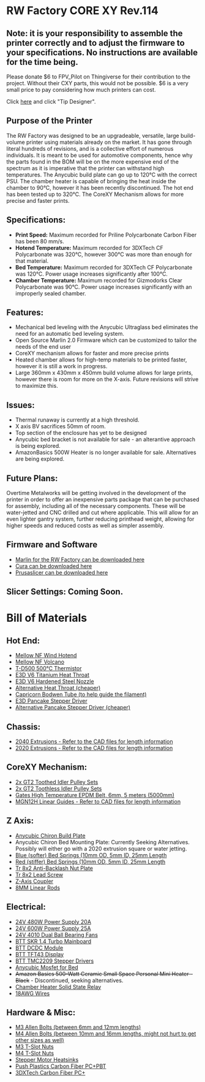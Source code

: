 # RW Factory CORE XY Rev.114

## **Note: it is your responsibility to assemble the printer correctly and to adjust the firmware to your specifications. No instructions are available for the time being.**

Please donate $6 to FPV_Pilot on Thingiverse for their contribution to the project. 
Without their CXY parts, this would not be possible. $6 is a very small price to pay considering how much printers can cost.

Click [here](https://www.thingiverse.com/fpv_pilot/designs) and click "Tip Designer".

## Purpose of the Printer
The RW Factory was designed to be an upgradeable, versatile, large build-volume printer using materials already on the market. It has gone through literal hundreds of revisions, and is a collective effort of numerous individuals. It is meant to be used for automotive components, hence why the parts found in the BOM will be on the more expensive end of the spectrum as it is imperative that the printer can withstand high temperatures. The Anycubic build plate can go up to 120°C with the correct PSU. The chamber heater is capable of bringing the heat inside the chamber to 90°C, however it has been recently discontinued. The hot end has been tested up to 320°C. The CoreXY Mechanism allows for more precise and faster prints. 

## Specifications:
- **Print Speed:** Maximum recorded for Priline Polycarbonate Carbon Fiber has been 80 mm/s. 
- **Hotend Temperature:** Maximum recorded for 3DXTech CF Polycarbonate was 320°C, however 300°C was more than enough for that material. 
- **Bed Temperature:** Maximum recorded for 3DXTech CF Polycarbonate was 120°C. Power usage increases significantly after 100°C. 
- **Chamber Temperature:** Maximum recorded for Gizmodorks Clear Polycarbonate was 90°C. Power usage increases significantly with an improperly sealed chamber. 

## Features:
- Mechanical bed leveling with the Anycubic Ultraglass bed eliminates the need for an automatic bed leveling system. 
- Open Source Marlin 2.0 Firmware which can be customized to tailor the needs of the end user
- CoreXY mechanism allows for faster and more precise prints
- Heated chamber allows for high-temp materials to be printed faster, however it is still a work in progress. 
- Large 360mm x 430mm x 450mm build volume allows for large prints, however there is room for more on the X-axis. Future revisions will strive to maximize this. 

## Issues: 
- Thermal runaway is currently at a high threshold.  
- X axis BV sacrifices 50mm of room. 
- Top section of the enclosure has yet to be designed
- Anycubic bed bracket is not available for sale - an alterantive approach is being explored. 
- AmazonBasics 500W Heater is no longer available for sale. Alternatives are being explored. 

## Future Plans:
Overtime Metalworks will be getting involved in the development of the printer in order to offer an inexpensive parts package that can be purchased for assembly, including all of the necessary components. These will be water-jetted and CNC drilled and cut where applicable. This will allow for an even lighter gantry system, further reducing printhead weight, allowing for higher speeds and reduced costs as well as simpler assembly. 

## Firmware and Software
- [Marlin for the RW Factory can be downloaded here](https://github.com/rennwaffen/RW-Factory-CXY-Marlin)
- [Cura can be downloaded here](https://ultimaker.com/software/ultimaker-cura)
- [Prusaslicer can be downloaded here](https://www.prusa3d.com/prusaslicer/)

## Slicer Settings: Coming Soon.

# Bill of Materials
## Hot End:
- [Mellow NF Wind Hotend](https://bit.ly/3imklPU)
- [Mellow NF Volcano](https://bit.ly/3cmH4rb)
- [T-D500 500℃ Thermistor](https://amzn.to/3fYnOm2)
- [E3D V6 Titanium Heat Throat](https://amzn.to/3gg9Uus)
- [E3D V6 Hardened Steel Nozzle](https://amzn.to/3ihbu21)
- [Alternative Heat Throat (cheaper)](https://amzn.to/3wYsoq1)
- [Capricorn Bodwen Tube (to help guide the filament)](https://amzn.to/3chAjXx)
- [E3D Pancake Stepper Driver](https://amzn.to/3ppMo2f)
- [Alternative Pancake Stepper Driver (cheaper)](https://amzn.to/3xdHQPx)

## Chassis:
- [2040 Extrusions - Refer to the CAD files for length information](https://ebay.to/3w15PRC)
- [2020 Extrusions - Refer to the CAD files for length information](https://ebay.to/2RreBtb)

## CoreXY Mechanism:
- [2x GT2 Toothed Idler Pulley Sets](https://amzn.to/3chjyfe)
- [2x GT2 Toothless Idler Pulley Sets](https://amzn.to/3z3iLbF)
- [Gates High Temperature EPDM Belt, 6mm, 5 meters (5000mm)](https://bit.ly/3cnT6Ay)
- [MGN12H Linear Guides - Refer to CAD files for length information](https://ebay.to/2SVP5MZ)

## Z Axis:
- [Anycubic Chiron Build Plate](https://amzn.to/3wXl2TS)
- Anycubic Chiron Bed Mounting Plate: Currently Seeking Alternatives. Possibly will either go with a 2020 extrusion square or water jetting. 
- [Blue (softer) Bed Springs (10mm OD, 5mm ID, 25mm Length](https://amzn.to/3g9TILn)
- [Red (stiffer) Bed Springs (10mm OD, 5mm ID, 25mm Length](https://amzn.to/2RrWnb1)
- [Tr 8x2 Anti-Backlash Nut Plate](https://amzn.to/3cn1foZ)
- [Tr 8x2 Lead Screw](https://amzn.to/3x1xHFq)
- [Z-Axis Coupler](https://amzn.to/3ptU2Zx)
- [8MM Linear Rods](https://ebay.to/34P2ZDp)

## Electrical:
- [24V 480W Power Supply 20A](https://amzn.to/3x0lZLb)
- [24V 600W Power Supply 25A](https://amzn.to/3x143zW)
- [24V 4010 Dual Ball Bearing Fans](https://amzn.to/3chltQY)
- [BTT SKR 1.4 Turbo Mainboard](https://amzn.to/3zeo8F9)
- [BTT DCDC Module](https://amzn.to/3wXlLEA)
- [BTT TFT43 Display](https://amzn.to/34Or2SZ)
- [BTT TMC2209 Stepper Drivers](https://amzn.to/3vZHBXV)
- [Anycubic Mosfet for Bed](https://amzn.to/3z5vdHS)
- ~~Amazon Basics 500-Watt Ceramic Small Space Personal Mini Heater - Black~~ - Discontinued, seeking alternatives. 
- [Chamber Heater Solid State Relay](https://amzn.to/3z0wnVb)
- [18AWG Wires](https://amzn.to/3z6ID6f)

## Hardware & Misc:
- [M3 Allen Bolts (between 6mm and 12mm lengths)](https://bit.ly/3gbZcoW)
- [M4 Allen Bolts (between 10mm and 16mm lengths, might not hurt to get other sizes as well)](https://bit.ly/3fR6bVk)
- [M3 T-Slot Nuts](https://amzn.to/3ckSGLq)
- [M4 T-Slot Nuts](https://amzn.to/3wZj8C7)
- [Stepper Motor Heatsinks](https://amzn.to/3x0yMND)
- [Push Plastics Carbon Fiber PC+PBT](https://bit.ly/34UCFrv)
- [3DXTech Carbon Fiber PC+](https://bit.ly/3vUJNzS)

